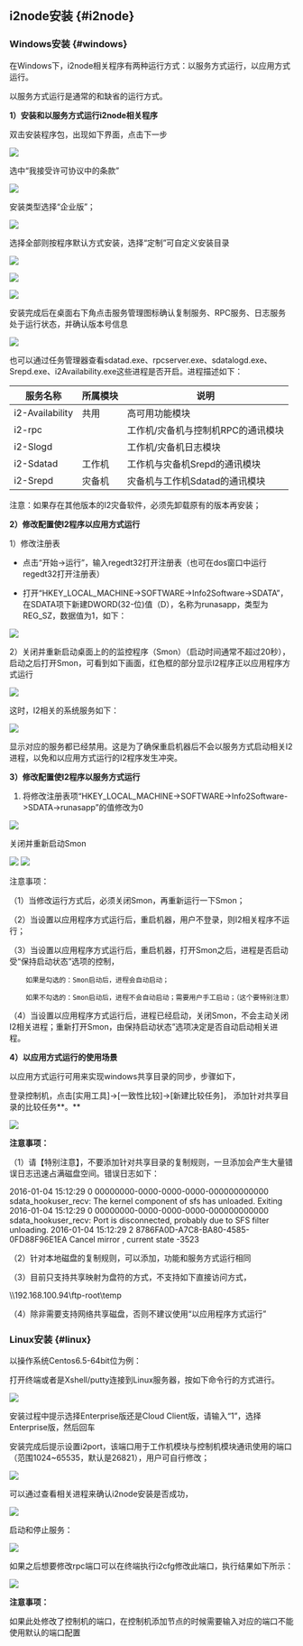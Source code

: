 ## i2node安装 {#i2node}

### Windows安装 {#windows}

在Windows下，i2node相关程序有两种运行方式：以服务方式运行，以应用方式运行。

以服务方式运行是通常的和缺省的运行方式。

**1）安装和以服务方式运行i2node相关程序**

双击安装程序包，出现如下界面，点击下一步

![](/assets/V6.010879.png)

选中“我接受许可协议中的条款”

![](/assets/V6.010898.png)

安装类型选择“企业版”；

![](/assets/V6.010928.png)

选择全部则按程序默认方式安装，选择“定制”可自定义安装目录

![](/assets/V6.111487.png)

![](/assets/v6.110959.png)

![](/assets/v6.110962.png)

安装完成后在桌面右下角点击服务管理图标确认复制服务、RPC服务、日志服务处于运行状态，并确认版本号信息

![](/assets/v6.110963.png)

也可以通过任务管理器查看sdatad.exe、rpcserver.exe、sdatalogd.exe、Srepd.exe、i2Availability.exe这些进程是否开启。进程描述如下：

| 服务名称 | 所属模块 | 说明 |
| --- | --- | --- |
| i2-Availability | 共用 | 高可用功能模块 |
| i2-rpc |  | 工作机/灾备机与控制机RPC的通讯模块 |
| i2-Slogd |  | 工作机/灾备机日志模块 |
| i2-Sdatad | 工作机 | 工作机与灾备机Srepd的通讯模块 |
| i2-Srepd | 灾备机 | 灾备机与工作机Sdatad的通讯模块 |

注意：如果存在其他版本的I2灾备软件，必须先卸载原有的版本再安装；

**2）修改配置使I2程序以应用方式运行**

1）修改注册表

* 点击“开始-&gt;运行”，输入regedt32打开注册表（也可在dos窗口中运行regedt32打开注册表）

* 打开“HKEY\_LOCAL\_MACHINE-&gt;SOFTWARE-&gt;Info2Software-&gt;SDATA”，在SDATA项下新建DWORD\(32-位\)值（D），名称为runasapp，类型为REG\_SZ，数据值为1，如下：

![](/assets/V6.011683.png)

2）关闭并重新启动桌面上的的监控程序（Smon）（启动时间通常不超过20秒），启动之后打开Smon，可看到如下画面，红色框的部分显示I2程序正以应用程序方式运行

![](/assets/v6.111765.png)

这时，I2相关的系统服务如下：

![](/assets/V6.011785.png)

显示对应的服务都已经禁用。这是为了确保重启机器后不会以服务方式启动相关I2进程，以免和以应用方式运行的I2程序发生冲突。

**3）修改配置使I2程序以服务方式运行**

1. 将修改注册表项“HKEY\_LOCAL\_MACHINE-&gt;SOFTWARE-&gt;Info2Software-&gt;SDATA-&gt;runasapp”的值修改为0

![](/assets/V6.012094.png)

关闭并重新启动Smon

![](/assets/v6.11766.png)
![](/assets/V6.012112.png)

注意事项：

（1）当修改运行方式后，必须关闭Smon，再重新运行一下Smon；

（2）当设置以应用程序方式运行后，重启机器，用户不登录，则I2相关程序不运行；

（3）当设置以应用程序方式运行后，重启机器，打开Smon之后，进程是否启动受“保持启动状态”选项的控制，

        如果是勾选的：Smon启动后，进程会自动启动；

        如果不勾选的：Smon启动后，进程不会自动启动；需要用户手工启动；（这个要特别注意）

（4）当设置以应用程序方式运行后，进程已经启动，关闭Smon，不会主动关闭I2相关进程；重新打开Smon，由保持启动状态”选项决定是否自动启动相关进程。

**4）以应用方式运行的使用场景**

以应用方式运行可用来实现windows共享目录的同步，步骤如下，

登录控制机，点击\[实用工具\]-&gt;\[一致性比较\]-&gt;\[新建比较任务\]， 添加针对共享目录的比较任务**。**

![](/assets/V6.1180425.png)

**注意事项：**

（1）请【特别注意】，不要添加针对共享目录的复制规则，一旦添加会产生大量错误日志迅速占满磁盘空间。错误日志如下：

2016-01-04 15:12:29 0 00000000-0000-0000-0000-000000000000 sdata\_hookuser\_recv: The kernel component of sfs has unloaded. Exiting 
2016-01-04 15:12:29 0 00000000-0000-0000-0000-000000000000 sdata\_hookuser\_recv: Port is disconnected, probably due to SFS filter unloading. 
2016-01-04 15:12:29 2 8786FA0D-A7C8-BA80-4585-0FD88F96E1EA Cancel mirror , current state -3523

（2）针对本地磁盘的复制规则，可以添加，功能和服务方式运行相同

（3）目前只支持共享映射为盘符的方式，不支持如下直接访问方式，

\\\192.168.100.94\ftp-root\temp

（4）除非需要支持网络共享磁盘，否则不建议使用“以应用程序方式运行”

### Linux安装 {#linux}

以操作系统Centos6.5-64bit位为例：

打开终端或者是Xshell/putty连接到Linux服务器，按如下命令行的方式进行。

![](/assets/V6.113343.png)

安装过程中提示选择Enterprise版还是Cloud Client版，请输入“1”，选择Enterprise版，然后回车

安装完成后提示设置i2port，该端口用于工作机模块与控制机模块通讯使用的端口（范围1024~65535，默认是26821），用户可自行修改；

![](/assets/V6.113505.png)

可以通过查看相关进程来确认i2node安装是否成功，

![](/assets/V6.113534.png)

启动和停止服务：

![](/assets/V6.113545.png)

如果之后想要修改rpc端口可以在终端执行i2cfg修改此端口，执行结果如下所示：

![](/assets/V6.11804252.png)

**注意事项：**

如果此处修改了控制机的端口，在控制机添加节点的时候需要输入对应的端口不能使用默认的端口配置

